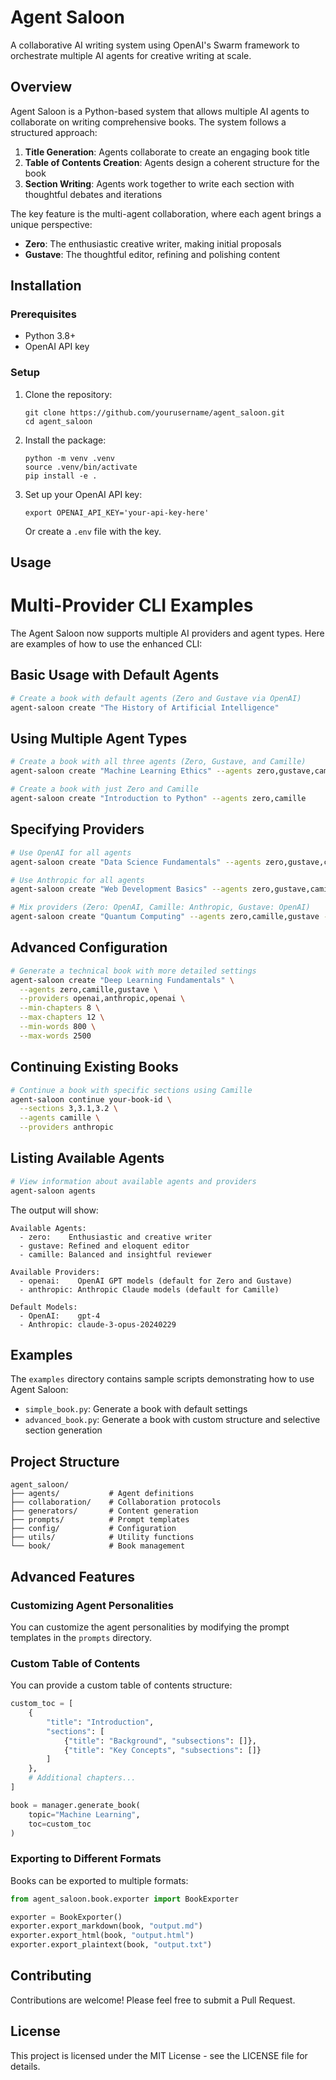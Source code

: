 # Agent Saloon

A collaborative AI writing system using OpenAI's Swarm framework to orchestrate multiple AI agents for creative writing at scale.

## Overview

Agent Saloon is a Python-based system that allows multiple AI agents to collaborate on writing comprehensive books. The system follows a structured approach:

1. **Title Generation**: Agents collaborate to create an engaging book title
2. **Table of Contents Creation**: Agents design a coherent structure for the book
3. **Section Writing**: Agents work together to write each section with thoughtful debates and iterations

The key feature is the multi-agent collaboration, where each agent brings a unique perspective:

* **Zero**: The enthusiastic creative writer, making initial proposals
* **Gustave**: The thoughtful editor, refining and polishing content

## Installation

### Prerequisites

- Python 3.8+
- OpenAI API key

### Setup

1. Clone the repository:
   ```
   git clone https://github.com/yourusername/agent_saloon.git
   cd agent_saloon
   ```

2. Install the package:
   ```
   python -m venv .venv
   source .venv/bin/activate
   pip install -e .
   ```

3. Set up your OpenAI API key:
   ```
   export OPENAI_API_KEY='your-api-key-here'
   ```
   Or create a `.env` file with the key.

## Usage

# Multi-Provider CLI Examples

The Agent Saloon now supports multiple AI providers and agent types. Here are examples of how to use the enhanced CLI:

## Basic Usage with Default Agents

```bash
# Create a book with default agents (Zero and Gustave via OpenAI)
agent-saloon create "The History of Artificial Intelligence"
```

## Using Multiple Agent Types

```bash
# Create a book with all three agents (Zero, Gustave, and Camille)
agent-saloon create "Machine Learning Ethics" --agents zero,gustave,camille

# Create a book with just Zero and Camille
agent-saloon create "Introduction to Python" --agents zero,camille
```

## Specifying Providers

```bash
# Use OpenAI for all agents
agent-saloon create "Data Science Fundamentals" --agents zero,gustave,camille --providers openai

# Use Anthropic for all agents
agent-saloon create "Web Development Basics" --agents zero,gustave,camille --providers anthropic

# Mix providers (Zero: OpenAI, Camille: Anthropic, Gustave: OpenAI)
agent-saloon create "Quantum Computing" --agents zero,camille,gustave --providers openai,anthropic,openai
```

## Advanced Configuration

```bash
# Generate a technical book with more detailed settings
agent-saloon create "Deep Learning Fundamentals" \
  --agents zero,camille,gustave \
  --providers openai,anthropic,openai \
  --min-chapters 8 \
  --max-chapters 12 \
  --min-words 800 \
  --max-words 2500
```

## Continuing Existing Books

```bash
# Continue a book with specific sections using Camille
agent-saloon continue your-book-id \
  --sections 3,3.1,3.2 \
  --agents camille \
  --providers anthropic
```

## Listing Available Agents

```bash
# View information about available agents and providers
agent-saloon agents
```

The output will show:

```
Available Agents:
  - zero:    Enthusiastic and creative writer
  - gustave: Refined and eloquent editor
  - camille: Balanced and insightful reviewer

Available Providers:
  - openai:    OpenAI GPT models (default for Zero and Gustave)
  - anthropic: Anthropic Claude models (default for Camille)

Default Models:
  - OpenAI:    gpt-4
  - Anthropic: claude-3-opus-20240229
```

## Examples

The `examples` directory contains sample scripts demonstrating how to use Agent Saloon:

- `simple_book.py`: Generate a book with default settings
- `advanced_book.py`: Generate a book with custom structure and selective section generation

## Project Structure

```
agent_saloon/
├── agents/           # Agent definitions
├── collaboration/    # Collaboration protocols
├── generators/       # Content generation
├── prompts/          # Prompt templates
├── config/           # Configuration
├── utils/            # Utility functions
└── book/             # Book management
```

## Advanced Features

### Customizing Agent Personalities

You can customize the agent personalities by modifying the prompt templates in the `prompts` directory.

### Custom Table of Contents

You can provide a custom table of contents structure:

```python
custom_toc = [
    {
        "title": "Introduction",
        "sections": [
            {"title": "Background", "subsections": []},
            {"title": "Key Concepts", "subsections": []}
        ]
    },
    # Additional chapters...
]

book = manager.generate_book(
    topic="Machine Learning",
    toc=custom_toc
)
```

### Exporting to Different Formats

Books can be exported to multiple formats:

```python
from agent_saloon.book.exporter import BookExporter

exporter = BookExporter()
exporter.export_markdown(book, "output.md")
exporter.export_html(book, "output.html")
exporter.export_plaintext(book, "output.txt")
```

## Contributing

Contributions are welcome! Please feel free to submit a Pull Request.

## License

This project is licensed under the MIT License - see the LICENSE file for details.
